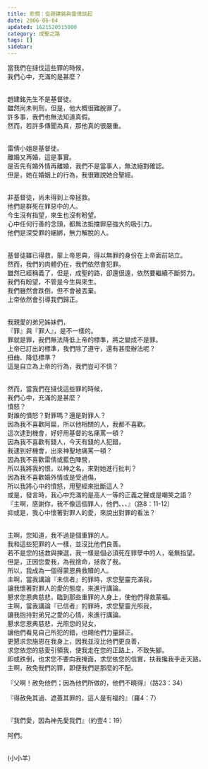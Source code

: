 ```yaml
---
title: 悲憫：從趙建銘與雷倩談起
date: 2006-06-04
updated: 1621520515000
category: 成聖之路
tags: []
sidebar: 
---
```


<p>當我們在撻伐這些罪的時候，<br/>
我們心中，充滿的是甚麼？</p>
<p><br/>
趙建銘先生不是基督徒。<br/>
雖然尚未判刑，但是，他大概很難脫罪了。<br/>
許多事，我們也無法知道真假。<br/>
然而，若許多傳聞為真，那他真的很嚴重。</p>
<p><br/>
雷倩小姐是基督徒。<br/>
離婚又再婚，這是事實。<br/>
是否先有婚外情再離婚，我們不是當事人，無法絕對確認。<br/>
但是，她在婚姻上的行為，我很難說她合聖經。</p>
<p><br/>
非基督徒，尚未得到上帝拯救。<br/>
他們是群死在罪惡中的人。<br/>
今生沒有指望，來生也沒有盼望。<br/>
心中任何行善的念頭，都無法抵擋罪惡強大的吸引力。<br/>
他們是深受罪的綑綁，無力解脫的人。</p>
<p><br/>
基督徒雖已得救，蒙上帝恩典，得以無罪的身份在上帝面前站立。<br/>
然而，我們的肉體仍在，我們依然會犯罪。<br/>
雖然已經稱義了，但是，成聖的路，卻還很遠，依然要繼續不斷努力。<br/>
我們有盼望，不管是今生與來生。<br/>
我們雖然會跌倒，但不會被丟棄。<br/>
上帝依然會引導我們歸正。</p>
<p><br/>
我親愛的弟兄姊妹們，<br/>
『罪』與『罪人』，是不一樣的。<br/>
罪就是罪，我們無法降低上帝的標準，將之變成不是罪。<br/>
上帝已訂出的標準，我們除了遵守，還有甚麼辦法呢？<br/>
扭曲、降低標準？<br/>
這是自立為上帝的行為，我們豈可不慎？</p>
<p><br/>
然而，當我們在撻伐這些罪的時候，<br/>
我們心中，充滿的是甚麼？<br/>
憤怒？<br/>
對誰的憤怒？對罪嗎？還是對罪人？<br/>
因為我不喜歡阿扁，所以他相關的人，我都不喜歡。<br/>
這次逮到機會，好好用基督的名痛罵一頓？<br/>
因為我不喜歡有錢人，今天有錢的人犯錯，<br/>
我逮到好機會，出來神聖地痛罵一頓？<br/>
因為我不喜歡雷倩或藍色陣營，<br/>
所以我將我的恨，以神之名，來對她進行批判？<br/>
因為我不喜歡婚外情或是受過傷，<br/>
所以我將心中的憤怒，用聖經來批斷這人？<br/>
或是，發言時，我心中充滿的是高人一等的正義之聲或是嘲笑之語？<br/>
『主啊，感謝你，我不像這個罪人，他們、、、』（路8：11-12）<br/>
抑或是，我心中懷著對罪人的愛，來說出對罪的看法？</p>
<p><br/>
主啊，您知道，我不過是個重罪的人。<br/>
我和這些犯罪的人一樣，並沒比他們良善。<br/>
若不是您的拯救與揀選，我一樣是個必須死在罪孽中的人，毫無指望。<br/>
但是，正因您愛我，為我捨命，拯救了我。<br/>
所以，我成為一個得蒙恩典救贖的人。<br/>
主啊，當我講論『未信者』的罪時，求您聖靈充滿我，<br/>
讓我懷著對罪人的愛的態度，來進行講論。<br/>
懇求您恩典慈悲，臨到那些重罪的人身上，使他們得救蒙福。<br/>
主啊，當我講論『已信者』的罪時，求您聖靈光照我，<br/>
讓我抱持對弟兄之愛的心情，來進行講論。<br/>
懇求您恩典慈悲，光照您的兒女，<br/>
讓他們看見自己所犯的錯，也賜他們力量歸正。<br/>
更懇求您施恩在我身上，因我並沒比他們更良善，<br/>
求您依您的慈愛引領我，使我走在您的正路上，不致失腳。<br/>
即或跌倒，也求您不要向我掩面，求您依您的信實，扶我攙我手走天路。<br/>
主啊，赦免我們的罪，即便我們是那麼的不配。</p>
<p>『父啊！赦免他們；因為他們所做的，他們不曉得』（路23：34）</p>
<p>『得赦免其過、遮蓋其罪的，這人是有福的』（羅4：7）</p>
<p><br/>
『我們愛，因為神先愛我們』（約壹4：19）</p>
<p>阿們。</p>
<p><br/>
(小小羊）</p>
<p> </p>
<p> </p>

